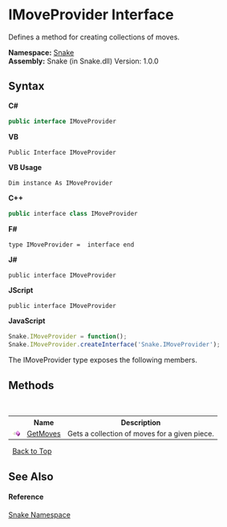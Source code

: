 # IMoveProvider Interface
 

Defines a method for creating collections of moves.

**Namespace:**&nbsp;<a href="N_Snake">Snake</a><br />**Assembly:**&nbsp;Snake (in Snake.dll) Version: 1.0.0

## Syntax

**C#**<br />
``` C#
public interface IMoveProvider
```

**VB**<br />
``` VB
Public Interface IMoveProvider
```

**VB Usage**<br />
``` VB Usage
Dim instance As IMoveProvider
```

**C++**<br />
``` C++
public interface class IMoveProvider
```

**F#**<br />
``` F#
type IMoveProvider =  interface end
```

**J#**<br />
``` J#
public interface IMoveProvider
```

**JScript**<br />
``` JScript
public interface IMoveProvider
```

**JavaScript**<br />
``` JavaScript
Snake.IMoveProvider = function();
Snake.IMoveProvider.createInterface('Snake.IMoveProvider');
```

The IMoveProvider type exposes the following members.


## Methods
&nbsp;<table><tr><th></th><th>Name</th><th>Description</th></tr><tr><td>![Public method](media/pubmethod.gif "Public method")</td><td><a href="M_Snake_IMoveProvider_GetMoves">GetMoves</a></td><td>
Gets a collection of moves for a given piece.</td></tr></table>&nbsp;
<a href="#imoveprovider-interface">Back to Top</a>

## See Also


#### Reference
<a href="N_Snake">Snake Namespace</a><br />